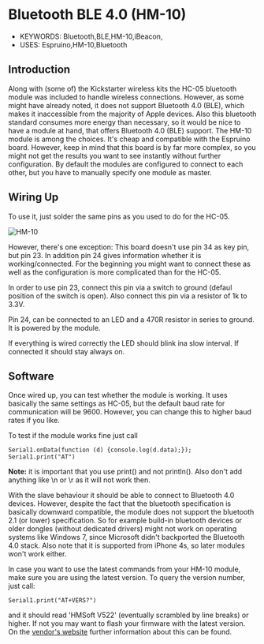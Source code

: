 <!--- Copyright (c) 2014 Christian-W. Budde. See the file LICENSE for copying permission. -->
Bluetooth BLE 4.0 (HM-10)
=========================

* KEYWORDS: Bluetooth,BLE,HM-10,iBeacon,
* USES: Espruino,HM-10,Bluetooth

Introduction
-----------

Along with (some of) the Kickstarter wireless kits the HC-05 bluetooth module was included to handle wireless connections. However, as some might have already noted, it does not support Bluetooth 4.0 (BLE), which makes it inaccessible from the majority of Apple devices. Also this bluetooth standard consumes more energy than necessary, so it would be nice to have a module at hand, that offers Bluetooth 4.0 (BLE) support.
The HM-10 module is among the choices. It's cheap and compatible with the Espruino board. However, keep in mind that this board is by far more complex, so you might not get the results you want to see instantly without further configuration. By default the modules are configured to connect to each other, but you have to manually specify one module as master.


Wiring Up
--------

To use it, just solder the same pins as you used to do for the HC-05.

![HM-10](HM-10.jpg)

However, there's one exception: This board doesn't use pin 34 as key pin, but pin 23. In addition pin 24 gives information whether it is working/connected. For the beginning you might want to connect these as well as the configuration is more complicated than for the HC-05.

In order to use pin 23, connect this pin via a switch to ground (defaul position of the switch is open). Also connect this pin via a resistor of 1k to 3.3V.

Pin 24, can be connected to an LED and a 470R resistor in series to ground. It is powered by the module.

If everything is wired correctly the LED should blink ina slow interval. If connected it should stay always on.


Software
--------

Once wired up, you can test whether the module is working. It uses basically the same settings as HC-05, but the default baud rate for communication will be 9600. However, you can change this to higher baud rates if you like.

To test if the module works fine just call

```
Serial1.onData(function (d) {console.log(d.data);}); 
Serial1.print("AT")
```

**Note:** it is important that you use print() and not println(). Also don't add anything like \n or \r as it will not work then.

With the slave behaviour it should be able to connect to Bluetooth 4.0 devices. However, despite the fact that the bluetooth specification is basically downward compatible, the module does not support the bluetooth 2.1 (or lower) specification. So for example build-in bluetooth devices or older dongles (without dedicated drivers) might not work on operating systems like Windows 7, since Microsoft didn't backported the Bluetooth 4.0 stack. Also note that it is supported from iPhone 4s, so later modules won't work either.

In case you want to use the latest commands from your HM-10 module, make sure you are using the latest version. To query the version number, just call:

```
Serial1.print("AT+VERS?")
```

and it should read 'HMSoft V522' (eventually scrambled by line breaks) or higher. If not you may want to flash your firmware with the latest version. On the [vendor's website](http://www.jnhuamao.cn/download_rom_en.asp?id=66) further information about this can be found.
